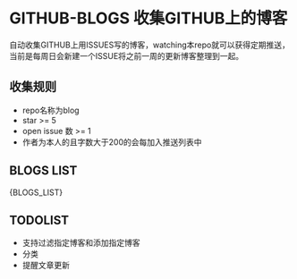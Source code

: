 GITHUB-BLOGS 收集GITHUB上的博客
===

自动收集GITHUB上用ISSUES写的博客，watching本repo就可以获得定期推送，当前是每周日会新建一个ISSUE将之前一周的更新博客整理到一起。

收集规则
---

- repo名称为blog
- star >= 5
- open issue 数 >= 1
- 作者为本人的且字数大于200的会每加入推送列表中

BLOGS LIST
---

{BLOGS_LIST}

TODOLIST
---

- 支持过滤指定博客和添加指定博客
- 分类
- 提醒文章更新
